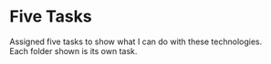 <h1>Five Tasks</h1>

Assigned five tasks to show what I can do with these technologies.<br>
Each folder shown is its own task.
